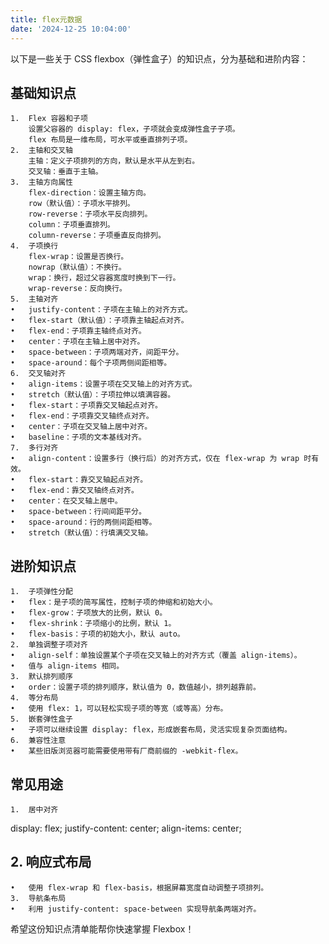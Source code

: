 ```yaml
---
title: flex元数据
date: '2024-12-25 10:04:00'
---
```

以下是一些关于 CSS flexbox（弹性盒子）的知识点，分为基础和进阶内容：

## 基础知识点

	1.	Flex 容器和子项
	    设置父容器的 display: flex，子项就会变成弹性盒子子项。
	    flex 布局是一维布局，可水平或垂直排列子项。
	2.	主轴和交叉轴
		主轴：定义子项排列的方向，默认是水平从左到右。
		交叉轴：垂直于主轴。
	3.	主轴方向属性
		flex-direction：设置主轴方向。
		row（默认值）：子项水平排列。
		row-reverse：子项水平反向排列。
		column：子项垂直排列。
		column-reverse：子项垂直反向排列。
	4.	子项换行
		flex-wrap：设置是否换行。
		nowrap（默认值）：不换行。
		wrap：换行，超过父容器宽度时换到下一行。
		wrap-reverse：反向换行。
	5.	主轴对齐
	•	justify-content：子项在主轴上的对齐方式。
	•	flex-start（默认值）：子项靠主轴起点对齐。
	•	flex-end：子项靠主轴终点对齐。
	•	center：子项在主轴上居中对齐。
	•	space-between：子项两端对齐，间距平分。
	•	space-around：每个子项两侧间距相等。
	6.	交叉轴对齐
	•	align-items：设置子项在交叉轴上的对齐方式。
	•	stretch（默认值）：子项拉伸以填满容器。
	•	flex-start：子项靠交叉轴起点对齐。
	•	flex-end：子项靠交叉轴终点对齐。
	•	center：子项在交叉轴上居中对齐。
	•	baseline：子项的文本基线对齐。
	7.	多行对齐
	•	align-content：设置多行（换行后）的对齐方式，仅在 flex-wrap 为 wrap 时有效。
	•	flex-start：靠交叉轴起点对齐。
	•	flex-end：靠交叉轴终点对齐。
	•	center：在交叉轴上居中。
	•	space-between：行间间距平分。
	•	space-around：行的两侧间距相等。
	•	stretch（默认值）：行填满交叉轴。

## 进阶知识点

	1.	子项弹性分配
	•	flex：是子项的简写属性，控制子项的伸缩和初始大小。
	•	flex-grow：子项放大的比例，默认 0。
	•	flex-shrink：子项缩小的比例，默认 1。
	•	flex-basis：子项的初始大小，默认 auto。
	2.	单独调整子项对齐
	•	align-self：单独设置某个子项在交叉轴上的对齐方式（覆盖 align-items）。
	•	值与 align-items 相同。
	3.	默认排列顺序
	•	order：设置子项的排列顺序，默认值为 0，数值越小，排列越靠前。
	4.	等分布局
	•	使用 flex: 1，可以轻松实现子项的等宽（或等高）分布。
	5.	嵌套弹性盒子
	•	子项可以继续设置 display: flex，形成嵌套布局，灵活实现复杂页面结构。
	6.	兼容性注意
	•	某些旧版浏览器可能需要使用带有厂商前缀的 -webkit-flex。

## 常见用途
	1.	居中对齐

display: flex;
justify-content: center;
align-items: center;


## 	2.	响应式布局
	•	使用 flex-wrap 和 flex-basis，根据屏幕宽度自动调整子项排列。
	3.	导航条布局
	•	利用 justify-content: space-between 实现导航条两端对齐。

希望这份知识点清单能帮你快速掌握 Flexbox！